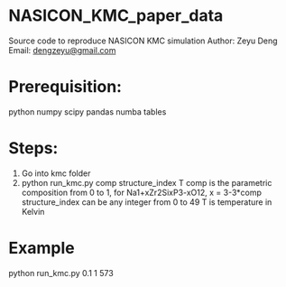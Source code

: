 # NASICON_KMC_paper_data
Source code to reproduce NASICON KMC simulation
Author: Zeyu Deng
Email: dengzeyu@gmail.com

# Prerequisition:
python numpy scipy pandas numba tables

# Steps:
1. Go into kmc folder
2. python run_kmc.py comp structure_index T 
comp is the parametric composition from 0 to 1, for Na1+xZr2SixP3-xO12, x = 3-3*comp
structure_index can be any integer from 0 to 49
T is temperature in Kelvin

# Example
python run_kmc.py 0.1 1 573
